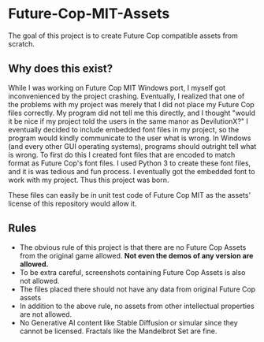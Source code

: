 # Future-Cop-MIT-Assets
The goal of this project is to create Future Cop compatible assets from scratch.

## Why does this exist?
While I was working on Future Cop MIT Windows port, I myself got inconvenienced by the project crashing. Eventually, I realized that one of the problems with my project was merely that I did not place my Future Cop files correctly. My program did not tell me this directly, and I thought "would it be nice if my project told the users in the same manor as DevilutionX?" I eventually decided to include embedded font files in my project, so the program would kindly communicate to the user what is wrong. In Windows (and every other GUI operating systems), programs should outright tell what is wrong. To first do this I created font files that are encoded to match format as Future Cop's font files. I used Python 3 to create these font files, and it is was tedious and fun process. I eventually got the embedded font to work with my project. Thus this project was born.

These files can easily be in unit test code of Future Cop MIT as the assets' license of this repository would allow it.

## Rules
 * The obvious rule of this project is that there are no Future Cop Assets from the original game allowed. **Not even the demos of any version are allowed.**
 * To be extra careful, screenshots containing Future Cop Assets is also not allowed.
 * The files placed there should not have any data from original Future Cop assets
 * In addition to the above rule, no assets from other intellectual properties are not allowed.
 * No Generative AI content like Stable Diffusion or simular since they cannot be licensed. Fractals like the Mandelbrot Set are fine.
